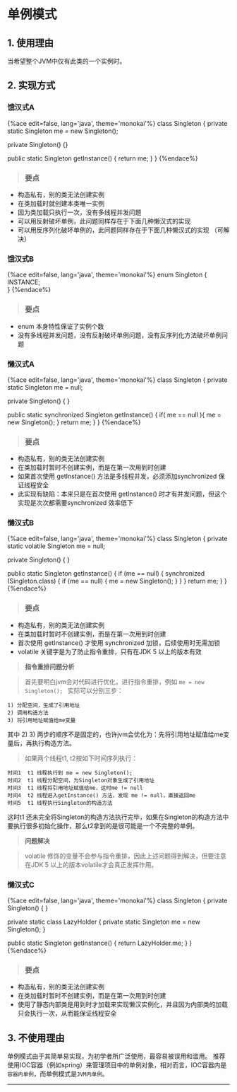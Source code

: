 # 单例模式

## 1. 使用理由
当希望整个JVM中仅有此类的一个实例时。

## 2. 实现方式

### 饿汉式A

{%ace edit=false, lang='java', theme='monokai'%}
class Singleton {
  private static Singleton me = new Singleton();
  
  private Singleton() {}
  
  public static Singleton getInstance() {
    return me;
  }
}
{%endace%}

> ### 要点
* 构造私有，别的类无法创建实例
* 在类加载时就创建本类唯一实例
* 因为类加载只执行一次，没有多线程并发问题
* 可以用反射破坏单例，此问题同样存在于下面几种懒汉式的实现
* 可以用反序列化破坏单例的，此问题同样存在于下面几种懒汉式的实现
（可解决）

### 饿汉式B

{%ace edit=false, lang='java', theme='monokai'%}
enum Singleton {  
  INSTANCE;  
}
{%endace%}

> ### 要点
* enum 本身特性保证了实例个数
* 没有多线程并发问题，没有反射破坏单例问题，没有反序列化方法破坏单例问题


### 懒汉式A

{%ace edit=false, lang='java', theme='monokai'%}
class Singleton {
  private static Singleton me = null;
  
  private Singleton() { }
  
  public static synchronized Singleton getInstance() {
    if( me == null ){
      me = new Singleton();
    }
    return me;
  }
}
{%endace%}

> ### 要点
* 构造私有，别的类无法创建实例
* 在类加载时暂时不创建实例，而是在第一次用到时创建
* 如果首次使用 getInstance() 方法是多线程并发，必须添加synchronized 保证线程安全
* 此实现有缺陷：本来只是在首次使用 getInstance() 时才有并发问题，但这个实现是次次都需要synchronized 效率低下

### 懒汉式B
{%ace edit=false, lang='java', theme='monokai'%}
class Singleton {
  private static volatile Singleton me = null;

  private Singleton() { }

  public static Singleton getInstance() {
    if (me == null) { 
      synchronized (Singleton.class) {
        if (me == null) {
          me = new Singleton();
        }
      }
    }
    return me;
  }
}
{%endace%}

> ### 要点
* 构造私有，别的类无法创建实例
* 在类加载时暂时不创建实例，而是在第一次用到时创建
* 首次使用 getInstance() 才使用 synchronized 加锁，后续使用时无需加锁
* volatile 关键字是为了防止指令重排，只有在JDK 5 以上的版本有效

> **指令重排问题分析**

> 首先要明白jvm会对代码进行优化，进行指令重排，例如 `me = new Singleton(); ` 实际可以分别三步：
```
1) 分配空间，生成了引用地址
2) 调用构造方法
3) 将引用地址赋值给me变量
```
其中 2) 3) 两步的顺序不是固定的，也许jvm会优化为：先将引用地址赋值给me变量后，再执行构造方法。

> 如果两个线程t1, t2按如下时间序列执行：
```
时间1  t1 线程执行到 me = new Singleton(); 
时间2  t1 线程分配空间，为Singleton对象生成了引用地址
时间3  t1 线程将引用地址赋值给me，这时me != null
时间4  t2 线程进入getInstance() 方法，发现 me != null，直接返回me
时间5  t1 线程执行Singleton的构造方法
```
这时t1 还未完全将Singleton的构造方法执行完毕，如果在Singleton的构造方法中要执行很多初始化操作，那么t2拿到的是很可能是一个不完整的单例。

> **问题解决**

> volatile 修饰的变量不会参与指令重排，因此上述问题得到解决，但要注意在JDK 5 以上的版本volatile才会真正发挥作用。

### 懒汉式C
{%ace edit=false, lang='java', theme='monokai'%}
class Singleton {
  private Singleton() { }

  private static class LazyHolder {
    private static Singleton me = new Singleton();
  }

  public static Singleton getInstance() {
    return LazyHolder.me;
  }
}
{%endace%}

> ### 要点
* 构造私有，别的类无法创建实例
* 在类加载时暂时不创建实例，而是在第一次用到时创建
* 使用了静态内部类是用到时才加载来实现懒汉实例化，并且因为内部类的加载只会执行一次，从而能保证线程安全

## 3. 不使用理由
单例模式由于其简单易实现，为初学者所广泛使用，最容易被误用和滥用。
推荐使用IOC容器（例如spring）来管理项目中的单例对象，相对而言，IOC容器内是`容器内单例`，而单例模式是`JVM内单例`。
___
